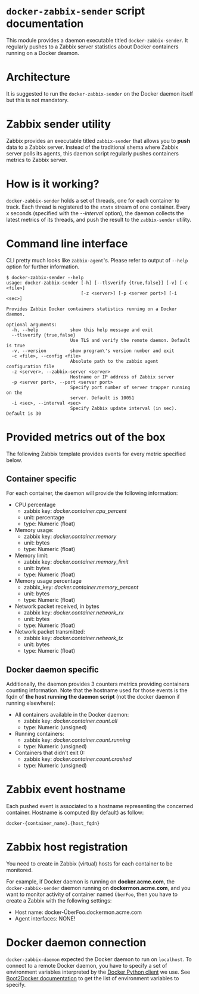 # `docker-zabbix-sender` script documentation

This module provides a daemon executable titled `docker-zabbix-sender`. It regularly pushes to a Zabbix server statistics about Docker containers running on a Docker deamon.

# Architecture

It is suggested to run the `docker-zabbix-sender` on the Docker daemon itself but this is not mandatory.

# Zabbix sender utility

Zabbix provides an executable titled `zabbix-sender` that allows you to **push** data to a Zabbix server. Instead of the traditional shema where Zabbix server polls its agents, this daemon script regularly pushes containers metrics to Zabbix server.

# How is it working?

`docker-zabbix-sender` holds a set of threads, one for each container to track. Each thread is registered to the `stats` stream of one container. Every x seconds (specified with the *--interval* option), the daemon collects the latest metrics of its threads, and push the result to the `zabbix-sender` utility.

# Command line interface

CLI pretty much looks like `zabbix-agent`'s. Please refer to output of `--help` option for further information.

```shell
$ docker-zabbix-sender --help
usage: docker-zabbix-sender [-h] [--tlsverify {true,false}] [-v] [-c <file>]
                            [-z <server>] [-p <server port>] [-i <sec>]

Provides Zabbix Docker containers statistics running on a Docker daemon.

optional arguments:
  -h, --help            show this help message and exit
  --tlsverify {true,false}
                        Use TLS and verify the remote daemon. Default is true
  -v, --version         show program\'s version number and exit
  -c <file>, --config <file>
                        Absolute path to the zabbix agent configuration file
  -z <server>, --zabbix-server <server>
                        Hostname or IP address of Zabbix server
  -p <server port>, --port <server port>
                        Specify port number of server trapper running on the
                        server. Default is 10051
  -i <sec>, --interval <sec>
                        Specify Zabbix update interval (in sec). Default is 30
```

# Provided metrics out of the box

The following Zabbix template provides events for every metric specified below.

## Container specific

For each container, the daemon will provide the following information:

* CPU percentage
    - zabbix key: *docker.container.cpu_percent*
    - unit: percentage
    - type: Numeric (float)
* Memory usage:
    - zabbix key: *docker.container.memory*
    - unit: bytes
    - type: Numeric (float)
* Memory limit:
    - zabbix key: *docker.container.memory_limit*
    - unit: bytes
    - type: Numeric (float)
* Memory usage percentage
    - zabbix_key: *docker.container.memory_percent*
    - unit: bytes
    - type: Numeric (float)
* Network packet received, in bytes
    - zabbix key: *docker.container.network_rx*
    - unit: bytes
    - type: Numeric (float)
* Network packet transmitted:
    - zabbix key: *docker.container.network_tx*
    - unit: bytes
    - type: Numeric (float)

## Docker daemon specific

Additionally, the daemon provides 3 counters metrics providing containers counting information. Note that the hostname used for those events is the fqdn of **the host running the daemon script** (not the docker daemon if running elsewhere):

* All containers available in the Docker daemon:
    - zabbix key: *docker.container.count.all*
    - type: Numeric (unsigned)
* Running containers:
    - zabbix key: *docker.container.count.running*
    - type: Numeric (unsigned)
* Containers that didn't exit 0:
    - zabbix key: *docker.container.count.crashed*
    - type: Numeric (unsigned)

# Zabbix event hostname

Each pushed event is associated to a hostname representing the concerned container. Hostname is computed (by default) as follow:

```
docker-{container_name}.{host_fqdn}
```

# Zabbix host registration

You need to create in Zabbix (virtual) hosts for each container to be monitored.

For example, if Docker daemon is running on **docker.acme.com**, the `docker-zabbix-sender` daemon running on **dockermon.acme.com**, and you want to monitor activity of container named `ÜberFoo`, then you have to create a Zabbix with the following settings:

* Host name: docker-ÜberFoo.dockermon.acme.com
* Agent interfaces: NONE!

# Docker daemon connection

`docker-zabbix-daemon` expected the Docker daemon to run on `localhost`. To connect to a remote Docker daemon, you have to specify a set of environment variables interpreted by the [Docker Python client](https://github.com/docker/docker-py) we use. See [Boot2Docker documentation](boot2docker.md) to get the list of environment variables to specify.
